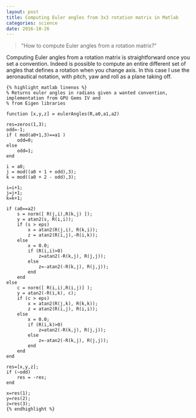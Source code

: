 ```yaml
---
layout: post
title: Computing Euler angles from 3x3 rotation matrix in Matlab 
categories: science
date: 2016-10-26
---
```


<blockquote>
    "How to compute Euler angles from a rotation matrix?"
</blockquote>
	
Computing Euler angles from a rotation matrix is straightforward once you set a convention. Indeed is possible to compute an entire different set of angles that defines a rotation when you change axis. In this case I use the aeronautical notation, with pitch, yaw and roll as a plane taking off.

    {% highlight matlab linenos %}
    % Returns euler angles in radians given a wanted convention, implementation from GPU Gems IV and
    % from Eigen libraries

    function [x,y,z] = eulerAngles(R,a0,a1,a2)

    res=zeros(1,3);
    odd=-1;
    if ( mod(a0+1,3)==a1 )
        odd=0;
    else
        odd=1;
    end

    i = a0;
    j = mod((a0 + 1 + odd),3);
    k = mod((a0 + 2 - odd),3);

    i=i+1;
    j=j+1;
    k=k+1;

    if (a0==a2)
        s = norm([ R(j,i),R(k,j) ]);
        y = atan2(s, R(i,i));
        if (s > eps)
            x = atan2(R(j,i), R(k,i));
            z = atan2(R(i,j),-R(i,k));
        else
            x = 0.0;
            if (R(i,i)>0)
                z=atan2(-R(k,j), R(j,j));
            else
                z=-atan2(-R(k,j), R(j,j));
            end
        end
    else
        c = norm([ R(i,i),R(i,j)] );
        y = atan2(-R(i,k), c);
        if (c > eps)
            x = atan2(R(j,k), R(k,k));
            z = atan2(R(i,j), R(i,i));
        else
            x = 0.0;
            if (R(i,k)>0)
                z=atan2(-R(k,j), R(j,j));
            else
                z=-atan2(-R(k,j), R(j,j));
            end
        end
    end

    res=[x,y,z];
    if (~odd)
        res = -res;
    end

    x=res(1);
    y=res(2);
    z=res(3);
    {% endhighlight %}